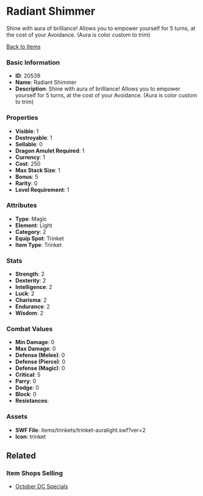 # Radiant Shimmer

Shine with aura of brilliance! Allows you to empower yourself for 5 turns, at the cost of your Avoidance. (Aura is color custom to trim)

[Back to Items](../items.md)

### Basic Information

- **ID**: 20539
- **Name**: Radiant Shimmer
- **Description**: Shine with aura of brilliance! Allows you to empower yourself for 5 turns, at the cost of your Avoidance. (Aura is color custom to trim)

### Properties

- **Visible**: 1
- **Destroyable**: 1
- **Sellable**: 0
- **Dragon Amulet Required**: 1
- **Currency**: 1
- **Cost**: 250
- **Max Stack Size**: 1
- **Bonus**: 5
- **Rarity**: 0
- **Level Requirement**: 1

### Attributes

- **Type**: Magic
- **Element**: Light
- **Category**: 2
- **Equip Spot**: Trinket
- **Item Type**: Trinket

### Stats

- **Strength**: 2
- **Dexterity**: 2
- **Intelligence**: 2
- **Luck**: 2
- **Charisma**: 2
- **Endurance**: 2
- **Wisdom**: 2

### Combat Values

- **Min Damage**: 0
- **Max Damage**: 0
- **Defense (Melee)**: 0
- **Defense (Pierce)**: 0
- **Defense (Magic)**: 0
- **Critical**: 5
- **Parry**: 0
- **Dodge**: 0
- **Block**: 0
- **Resistances**: 

### Assets

- **SWF File**: items/trinkets/trinket-auralight.swf?ver=2
- **Icon**: trinket

## Related

### Item Shops Selling

- [October DC Specials](../item-shops/680-october-dc-specials.md)


